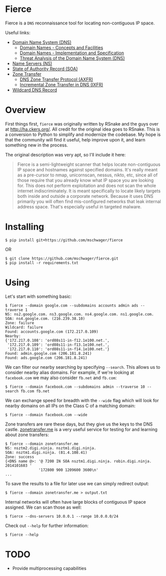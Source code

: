 # Fierce

Fierce is a `DNS` reconnaissance tool for locating non-contiguous IP space.

Useful links:

* [Domain Name System (DNS)](https://en.wikipedia.org/wiki/Domain_Name_System)
  * [Domain Names - Concepts and Facilities](https://tools.ietf.org/html/rfc1034)
  * [Domain Names - Implementation and Specification](https://tools.ietf.org/html/rfc1035)
  * [Threat Analysis of the Domain Name System (DNS)](https://tools.ietf.org/html/rfc3833)
* [Name Servers (NS)](https://en.wikipedia.org/wiki/Domain_Name_System#Name_servers)
* [State of Authority Record (SOA)](https://en.wikipedia.org/wiki/List_of_DNS_record_types#SOA)
* [Zone Transfer](https://en.wikipedia.org/wiki/DNS_zone_transfer)
  * [DNS Zone Transfer Protocol (AXFR)](https://tools.ietf.org/html/rfc5936)
  * [Incremental Zone Transfer in DNS (IXFR)](https://tools.ietf.org/html/rfc1995)
* [Wildcard DNS Record](https://en.wikipedia.org/wiki/Wildcard_DNS_record)

# Overview

First things first, `fierce` was originally written by RSnake and the guys over
at http://ha.ckers.org/. All credit for the original idea goes to RSnake. This
is a conversion to Python to simplify and modernize the codebase. My hope is
that the community will find it useful, help improve upon it, and learn
something new in the process.

The original description was very apt, so I'll include it here:

> Fierce is a semi-lightweight scanner that helps locate non-contiguous
> IP space and hostnames against specified domains. It's really meant
> as a pre-cursor to nmap, unicornscan, nessus, nikto, etc, since all 
> of those require that you already know what IP space you are looking 
> for. This does not perform exploitation and does not scan the whole 
> internet indiscriminately. It is meant specifically to locate likely 
> targets both inside and outside a corporate network. Because it uses 
> DNS primarily you will often find mis-configured networks that leak 
> internal address space. That's especially useful in targeted malware.

# Installing

```
$ pip install git+https://github.com/mschwager/fierce
```

OR

```
$ git clone https://github.com/mschwager/fierce.git
$ pip install -r requirements.txt
```

# Using

Let's start with something basic:

```
$ fierce --domain google.com --subdomains accounts admin ads --traverse 1
NS: ns2.google.com. ns3.google.com. ns4.google.com. ns1.google.com.
SOA: ns4.google.com. (216.239.38.10)
Zone: failure
Wildcard: failure
Found: accounts.google.com (172.217.0.109)
Nearby:
{'172.217.0.108': 'ord08s11-in-f12.1e100.net.',
 '172.217.0.109': 'ord08s11-in-f13.1e100.net.',
 '172.217.0.110': 'ord08s11-in-f14.1e100.net.'}
Found: admin.google.com (206.181.8.241)
Found: ads.google.com (206.181.8.241)
```

We can filter our nearby searching by specifying `--search`. This allows us
to consider nearby alias domains. For example, if we're looking at
`facebook.com` we may also consider `fb.net` and `fb.com`:

```
$ fierce --domain facebook.com --subdomains admin --traverse 10 --search fb.com fb.net
```

We can exchange speed for breadth with the `--wide` flag which will look for
nearby domains on all IPs on the Class C of a matching domain:

```
$ fierce --domain facebook.com --wide
```

Zone transfers are rare these days, but they give us the keys to the DNS castle.
[zonetransfer.me](https://digi.ninja/projects/zonetransferme.php) is a very
useful service for testing for and learning about zone transfers:

```
$ fierce --domain zonetransfer.me
NS: nsztm2.digi.ninja. nsztm1.digi.ninja.
SOA: nsztm1.digi.ninja. (81.4.108.41)
Zone: success
{<DNS name @>: '@ 7200 IN SOA nsztm1.digi.ninja. robin.digi.ninja. 2014101603 '
               '172800 900 1209600 3600\n'
...
```

To save the results to a file for later use we can simply redirect output:

```
$ fierce --domain zonetransfer.me > output.txt
```

Internal networks will often have large blocks of contiguous IP space assigned.
We can scan those as well:

```
$ fierce --dns-servers 10.0.0.1 --range 10.0.0.0/24
```

Check out `--help` for further information:

```
$ fierce --help
```

# TODO

* Provide multiprocessing capabilities
